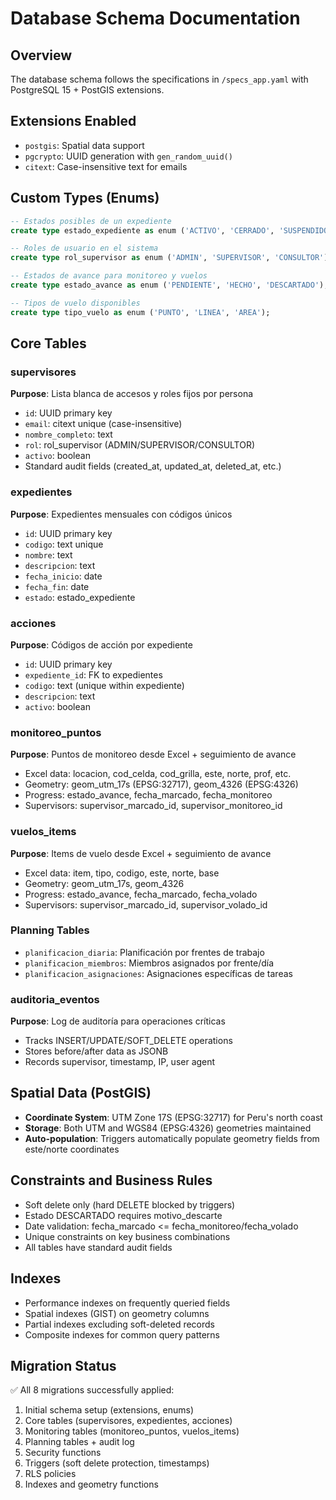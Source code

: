 # Database Schema Documentation

## Overview
The database schema follows the specifications in `/specs_app.yaml` with PostgreSQL 15 + PostGIS extensions.

## Extensions Enabled
- `postgis`: Spatial data support
- `pgcrypto`: UUID generation with `gen_random_uuid()`
- `citext`: Case-insensitive text for emails

## Custom Types (Enums)
```sql
-- Estados posibles de un expediente
create type estado_expediente as enum ('ACTIVO', 'CERRADO', 'SUSPENDIDO');

-- Roles de usuario en el sistema
create type rol_supervisor as enum ('ADMIN', 'SUPERVISOR', 'CONSULTOR');

-- Estados de avance para monitoreo y vuelos
create type estado_avance as enum ('PENDIENTE', 'HECHO', 'DESCARTADO');

-- Tipos de vuelo disponibles
create type tipo_vuelo as enum ('PUNTO', 'LINEA', 'AREA');
```

## Core Tables

### supervisores
**Purpose**: Lista blanca de accesos y roles fijos por persona
- `id`: UUID primary key
- `email`: citext unique (case-insensitive)
- `nombre_completo`: text
- `rol`: rol_supervisor (ADMIN/SUPERVISOR/CONSULTOR)
- `activo`: boolean
- Standard audit fields (created_at, updated_at, deleted_at, etc.)

### expedientes
**Purpose**: Expedientes mensuales con códigos únicos
- `id`: UUID primary key
- `codigo`: text unique
- `nombre`: text
- `descripcion`: text
- `fecha_inicio`: date
- `fecha_fin`: date
- `estado`: estado_expediente

### acciones
**Purpose**: Códigos de acción por expediente
- `id`: UUID primary key
- `expediente_id`: FK to expedientes
- `codigo`: text (unique within expediente)
- `descripcion`: text
- `activo`: boolean

### monitoreo_puntos
**Purpose**: Puntos de monitoreo desde Excel + seguimiento de avance
- Excel data: locacion, cod_celda, cod_grilla, este, norte, prof, etc.
- Geometry: geom_utm_17s (EPSG:32717), geom_4326 (EPSG:4326)
- Progress: estado_avance, fecha_marcado, fecha_monitoreo
- Supervisors: supervisor_marcado_id, supervisor_monitoreo_id

### vuelos_items
**Purpose**: Items de vuelo desde Excel + seguimiento de avance
- Excel data: item, tipo, codigo, este, norte, base
- Geometry: geom_utm_17s, geom_4326
- Progress: estado_avance, fecha_marcado, fecha_volado
- Supervisors: supervisor_marcado_id, supervisor_volado_id

### Planning Tables
- `planificacion_diaria`: Planificación por frentes de trabajo
- `planificacion_miembros`: Miembros asignados por frente/día
- `planificacion_asignaciones`: Asignaciones específicas de tareas

### auditoria_eventos
**Purpose**: Log de auditoría para operaciones críticas
- Tracks INSERT/UPDATE/SOFT_DELETE operations
- Stores before/after data as JSONB
- Records supervisor, timestamp, IP, user agent

## Spatial Data (PostGIS)
- **Coordinate System**: UTM Zone 17S (EPSG:32717) for Peru's north coast
- **Storage**: Both UTM and WGS84 (EPSG:4326) geometries maintained
- **Auto-population**: Triggers automatically populate geometry fields from este/norte coordinates

## Constraints and Business Rules
- Soft delete only (hard DELETE blocked by triggers)
- Estado DESCARTADO requires motivo_descarte
- Date validation: fecha_marcado <= fecha_monitoreo/fecha_volado
- Unique constraints on key business combinations
- All tables have standard audit fields

## Indexes
- Performance indexes on frequently queried fields
- Spatial indexes (GIST) on geometry columns
- Partial indexes excluding soft-deleted records
- Composite indexes for common query patterns

## Migration Status
✅ All 8 migrations successfully applied:
1. Initial schema setup (extensions, enums)
2. Core tables (supervisores, expedientes, acciones)
3. Monitoring tables (monitoreo_puntos, vuelos_items)
4. Planning tables + audit log
5. Security functions
6. Triggers (soft delete protection, timestamps)
7. RLS policies
8. Indexes and geometry functions
